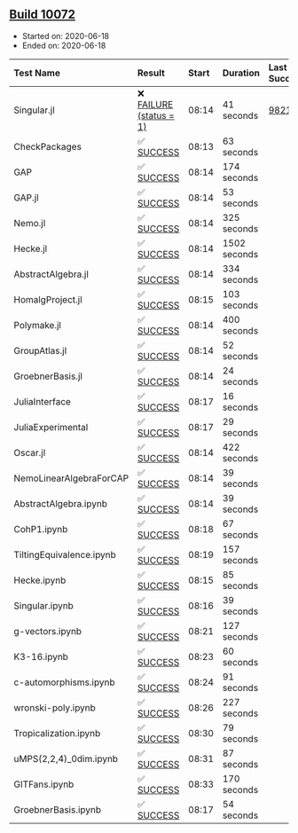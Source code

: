 ## [Build 10072](https://oscarci.mathematik.uni-kl.de/job/oscar/10072/)

* Started on: 2020-06-18
* Ended on: 2020-06-18

| Test Name    | Result | Start | Duration | Last Success | First Failure |
|:-------------|:-------|:------|:---------|:-------------|:--------------|
| Singular.jl | ❌ [FAILURE (status = 1)](https://oscarci.mathematik.uni-kl.de/job/oscar/10072/artifact/logs/build-10072/Singular.jl.log) | 08:14 | 41 seconds | [9821](https://oscarci.mathematik.uni-kl.de/job/oscar/9821/) | [9822](https://oscarci.mathematik.uni-kl.de/job/oscar/9822/) |
| CheckPackages | ✅ [SUCCESS](https://oscarci.mathematik.uni-kl.de/job/oscar/10072/artifact/logs/build-10072/CheckPackages.log) | 08:13 | 63 seconds |  |  |
| GAP | ✅ [SUCCESS](https://oscarci.mathematik.uni-kl.de/job/oscar/10072/artifact/logs/build-10072/GAP.log) | 08:14 | 174 seconds |  |  |
| GAP.jl | ✅ [SUCCESS](https://oscarci.mathematik.uni-kl.de/job/oscar/10072/artifact/logs/build-10072/GAP.jl.log) | 08:14 | 53 seconds |  |  |
| Nemo.jl | ✅ [SUCCESS](https://oscarci.mathematik.uni-kl.de/job/oscar/10072/artifact/logs/build-10072/Nemo.jl.log) | 08:14 | 325 seconds |  |  |
| Hecke.jl | ✅ [SUCCESS](https://oscarci.mathematik.uni-kl.de/job/oscar/10072/artifact/logs/build-10072/Hecke.jl.log) | 08:14 | 1502 seconds |  |  |
| AbstractAlgebra.jl | ✅ [SUCCESS](https://oscarci.mathematik.uni-kl.de/job/oscar/10072/artifact/logs/build-10072/AbstractAlgebra.jl.log) | 08:14 | 334 seconds |  |  |
| HomalgProject.jl | ✅ [SUCCESS](https://oscarci.mathematik.uni-kl.de/job/oscar/10072/artifact/logs/build-10072/HomalgProject.jl.log) | 08:15 | 103 seconds |  |  |
| Polymake.jl | ✅ [SUCCESS](https://oscarci.mathematik.uni-kl.de/job/oscar/10072/artifact/logs/build-10072/Polymake.jl.log) | 08:14 | 400 seconds |  |  |
| GroupAtlas.jl | ✅ [SUCCESS](https://oscarci.mathematik.uni-kl.de/job/oscar/10072/artifact/logs/build-10072/GroupAtlas.jl.log) | 08:14 | 52 seconds |  |  |
| GroebnerBasis.jl | ✅ [SUCCESS](https://oscarci.mathematik.uni-kl.de/job/oscar/10072/artifact/logs/build-10072/GroebnerBasis.jl.log) | 08:14 | 24 seconds |  |  |
| JuliaInterface | ✅ [SUCCESS](https://oscarci.mathematik.uni-kl.de/job/oscar/10072/artifact/logs/build-10072/JuliaInterface.log) | 08:17 | 16 seconds |  |  |
| JuliaExperimental | ✅ [SUCCESS](https://oscarci.mathematik.uni-kl.de/job/oscar/10072/artifact/logs/build-10072/JuliaExperimental.log) | 08:17 | 29 seconds |  |  |
| Oscar.jl | ✅ [SUCCESS](https://oscarci.mathematik.uni-kl.de/job/oscar/10072/artifact/logs/build-10072/Oscar.jl.log) | 08:14 | 422 seconds |  |  |
| NemoLinearAlgebraForCAP | ✅ [SUCCESS](https://oscarci.mathematik.uni-kl.de/job/oscar/10072/artifact/logs/build-10072/NemoLinearAlgebraForCAP.log) | 08:14 | 39 seconds |  |  |
| AbstractAlgebra.ipynb | ✅ [SUCCESS](https://oscarci.mathematik.uni-kl.de/job/oscar/10072/artifact/logs/build-10072/AbstractAlgebra.ipynb.log) | 08:14 | 39 seconds |  |  |
| CohP1.ipynb | ✅ [SUCCESS](https://oscarci.mathematik.uni-kl.de/job/oscar/10072/artifact/logs/build-10072/CohP1.ipynb.log) | 08:18 | 67 seconds |  |  |
| TiltingEquivalence.ipynb | ✅ [SUCCESS](https://oscarci.mathematik.uni-kl.de/job/oscar/10072/artifact/logs/build-10072/TiltingEquivalence.ipynb.log) | 08:19 | 157 seconds |  |  |
| Hecke.ipynb | ✅ [SUCCESS](https://oscarci.mathematik.uni-kl.de/job/oscar/10072/artifact/logs/build-10072/Hecke.ipynb.log) | 08:15 | 85 seconds |  |  |
| Singular.ipynb | ✅ [SUCCESS](https://oscarci.mathematik.uni-kl.de/job/oscar/10072/artifact/logs/build-10072/Singular.ipynb.log) | 08:16 | 39 seconds |  |  |
| g-vectors.ipynb | ✅ [SUCCESS](https://oscarci.mathematik.uni-kl.de/job/oscar/10072/artifact/logs/build-10072/g-vectors.ipynb.log) | 08:21 | 127 seconds |  |  |
| K3-16.ipynb | ✅ [SUCCESS](https://oscarci.mathematik.uni-kl.de/job/oscar/10072/artifact/logs/build-10072/K3-16.ipynb.log) | 08:23 | 60 seconds |  |  |
| c-automorphisms.ipynb | ✅ [SUCCESS](https://oscarci.mathematik.uni-kl.de/job/oscar/10072/artifact/logs/build-10072/c-automorphisms.ipynb.log) | 08:24 | 91 seconds |  |  |
| wronski-poly.ipynb | ✅ [SUCCESS](https://oscarci.mathematik.uni-kl.de/job/oscar/10072/artifact/logs/build-10072/wronski-poly.ipynb.log) | 08:26 | 227 seconds |  |  |
| Tropicalization.ipynb | ✅ [SUCCESS](https://oscarci.mathematik.uni-kl.de/job/oscar/10072/artifact/logs/build-10072/Tropicalization.ipynb.log) | 08:30 | 79 seconds |  |  |
| uMPS(2,2,4)_0dim.ipynb | ✅ [SUCCESS](https://oscarci.mathematik.uni-kl.de/job/oscar/10072/artifact/logs/build-10072/uMPS-2-2-4-_0dim.ipynb.log) | 08:31 | 87 seconds |  |  |
| GITFans.ipynb | ✅ [SUCCESS](https://oscarci.mathematik.uni-kl.de/job/oscar/10072/artifact/logs/build-10072/GITFans.ipynb.log) | 08:33 | 170 seconds |  |  |
| GroebnerBasis.ipynb | ✅ [SUCCESS](https://oscarci.mathematik.uni-kl.de/job/oscar/10072/artifact/logs/build-10072/GroebnerBasis.ipynb.log) | 08:17 | 54 seconds |  |  |

